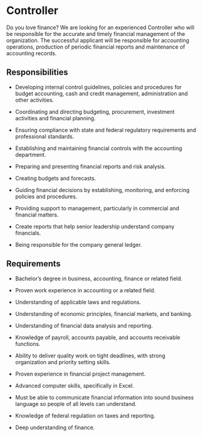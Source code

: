 # Controller

Do you love finance? We are looking for an experienced Controller who will be responsible for the accurate and timely financial management of the organization. The successful applicant will be responsible for accounting operations, production of periodic financial reports and maintenance of accounting records.

## Responsibilities

* Developing internal control guidelines, policies and procedures for budget accounting, cash and credit management, administration and other activities.

* Coordinating and directing budgeting, procurement, investment activities and financial planning.

* Ensuring compliance with state and federal regulatory requirements and professional standards.

* Establishing and maintaining financial controls with the accounting department.

* Preparing and presenting financial reports and risk analysis.

* Creating budgets and forecasts.

* Guiding financial decisions by establishing, monitoring, and enforcing policies and procedures.

* Providing support to management, particularly in commercial and financial matters.

* Create reports that help senior leadership understand company financials.

* Being responsible for the company general ledger.

## Requirements

* Bachelor’s degree in business, accounting, finance or related field.

* Proven work experience in accounting or a related field.

* Understanding of applicable laws and regulations.

* Understanding of economic principles, financial markets, and banking.

* Understanding of financial data analysis and reporting.

* Knowledge of payroll, accounts payable, and accounts receivable functions.

* Ability to deliver quality work on tight deadlines, with strong organization and priority setting skills.

* Proven experience in financial project management.

* Advanced computer skills, specifically in Excel.

* Must be able to communicate financial information into sound business language so people of all levels can understand.

* Knowledge of federal regulation on taxes and reporting.

* Deep understanding of finance.

